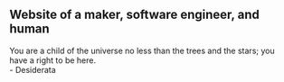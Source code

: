 ## Website of a maker, software engineer, and human


You are a child of the universe no less than the trees and the stars; you have a right to be here.<br>
\- Desiderata
